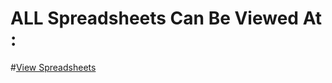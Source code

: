 #  ALL Spreadsheets Can Be Viewed At : 

#[View Spreadsheets](https://drive.google.com/drive/folders/1bLmm-vdVqOa4Cw9IThcD8y3sEJY8xlal?usp=sharing)
